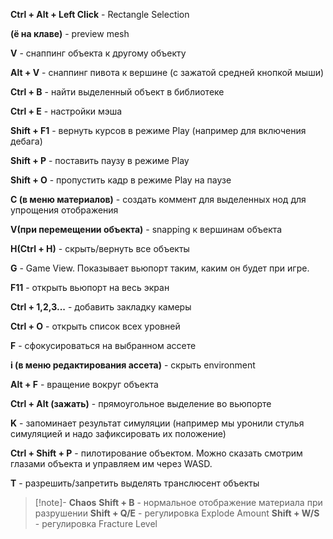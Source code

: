 **Ctrl + Alt + Left Click** - Rectangle Selection

**\(ё на клаве)** - preview mesh

**V** - снаппинг объекта к другому объекту

**Alt + V** - снаппинг пивота к вершине (с зажатой средней кнопкой мыши)

**Ctrl + B** - найти выделенный объект в библиотеке

**Ctrl + E** - настройки мэша

**Shift + F1** - вернуть курсов в режиме Play (например для включения дебага)

**Shift + P** - поставить паузу в режиме Play

**Shift + O** - пропустить кадр в режиме Play на паузе

**C (в меню материалов)** - создать коммент для выделенных нод для упрощения отображения

**V(при перемещении объекта)** - snapping к вершинам объекта

**H(Ctrl + H)** - скрыть/вернуть все объекты

**G** - Game View. Показывает вьюпорт таким, каким он будет при игре.

**F11** - открыть вьюпорт на весь экран

**Ctrl + 1,2,3...** - добавить закладку камеры

**Ctrl + O** - открыть список всех уровней

**F** - сфокусироваться на выбранном ассете

**i (в меню редактирования ассета)** - скрыть environment

**Alt + F** - вращение вокруг объекта

**Ctrl + Alt (зажать)** - прямоугольное выделение во вьюпорте

**K** - запоминает результат симуляции (например мы уронили стулья симуляцией и надо зафиксировать их положение)

**Ctrl + Shift + P** - пилотирование объектом. Можно сказать смотрим глазами объекта и управляем им через WASD.

**T** - разрешить/запретить выделять транслюсент объекты

>[!note]- **Chaos**
> **Shift + B** - нормальное отображение материала при разрушении
> **Shift + Q/E** - регулировка Explode Amount
> **Shift + W/S** - регулировка Fracture Level